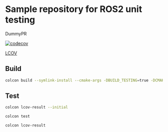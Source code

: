 # Sample repository for ROS2 unit testing

DummyPR

[![codecov](https://codecov.io/gh/yhisaki/ros2-unit-test-sample/graph/badge.svg?token=8I9YGKOEVV)](https://codecov.io/gh/yhisaki/ros2-unit-test-sample)

[LCOV](https://yhisaki.github.io/ros2-unit-test-sample/index.html)

## Build

```sh
colcon build --symlink-install --cmake-args -DBUILD_TESTING=true -DCMAKE_CXX_FLAGS='-fprofile-arcs -ftest-coverage' -DCMAKE_C_FLAGS='-fprofile-arcs -ftest-coverage'
```

## Test

```sh
colcon lcov-result --initial
```

```sh
colcon test
```

```sh
colcon lcov-result
```

